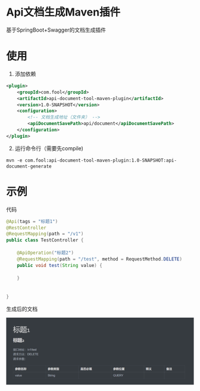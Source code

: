 # Api文档生成Maven插件

基于SpringBoot+Swagger的文档生成插件

# 使用

1. 添加依赖

```xml
<plugin>
    <groupId>com.fool</groupId>
    <artifactId>api-document-tool-maven-plugin</artifactId>
    <version>1.0-SNAPSHOT</version>
    <configuration>
        <!-- 文档生成地址（文件夹） -->
        <apiDocumentSavePath>api/document</apiDocumentSavePath>
    </configuration>
</plugin>
```

2. 运行命令行（需要先compile)

```shell
mvn -e com.fool:api-document-tool-maven-plugin:1.0-SNAPSHOT:api-document-generate
```

# 示例

代码

```java
@Api(tags = "标题1")
@RestController
@RequestMapping(path = "/v1")
public class TestController {

    @ApiOperation("标题2")
    @RequestMapping(path = "/test", method = RequestMethod.DELETE)
    public void test(String value) {

    }

    
}
```

生成后的文档

![img.png](img.png)
